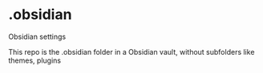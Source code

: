 # .obsidian
Obsidian settings

This repo is the .obsidian folder in a Obsidian vault, without subfolders like themes, plugins
